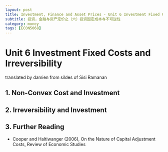 ```yaml
---
layout: post
title: Investment, Finance and Asset Prices - Unit 6 Investment Fixed Costs and Irreversibility
subtitle: 投资，金融与资产定价之（六）投资固定成本与不可逆性
category: money
tags: [ECON5068]
---
```


# Unit 6 Investment Fixed Costs and Irreversibility

translated by damien from sildes of Sisi Ramanan

## 1. Non-Convex Cost and Investment

## 2. Irreversibility and Investment

## 3. Further Reading

- Cooper and Haltiwanger (2006), On the Nature of Capital Adjustment Costs, Review of Economic Studies
